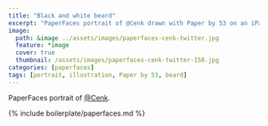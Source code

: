 ```yaml
---
title: "Black and white beard"
excerpt: "PaperFaces portrait of @Cenk drawn with Paper by 53 on an iPad."
image: 
  path: &image ../assets/images/paperfaces-cenk-twitter.jpg 
  feature: *image
  cover: true
  thumbnail: /assets/images/paperfaces-cenk-twitter-150.jpg
categories: [paperfaces]
tags: [portrait, illustration, Paper by 53, beard]
---
```


PaperFaces portrait of [@Cenk](https://twitter.com/Cenk).

{% include boilerplate/paperfaces.md %}
